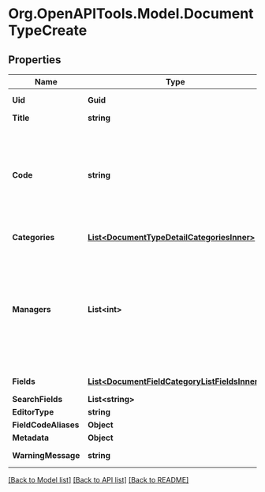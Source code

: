 
# Org.OpenAPITools.Model.DocumentTypeCreate

## Properties

Name | Type | Description | Notes
------------ | ------------- | ------------- | -------------
**Uid** | **Guid** |  | [optional] [readonly] 
**Title** | **string** |  | 
**Code** | **string** | Field codes must be lowercase, should start with a Latin letter, and contain  only Latin letters, digits, and underscores. | 
**Categories** | [**List&lt;DocumentTypeDetailCategoriesInner&gt;**](DocumentTypeDetailCategoriesInner.md) |  | [optional] [readonly] 
**Managers** | **List&lt;int&gt;** | Choose which users can modify this Document Type. Users chosen as Managers can be of any System-Level Permission. | [optional] 
**Fields** | [**List&lt;DocumentFieldCategoryListFieldsInner&gt;**](DocumentFieldCategoryListFieldsInner.md) |  | [optional] [readonly] 
**SearchFields** | **List&lt;string&gt;** |  | [optional] 
**EditorType** | **string** |  | 
**FieldCodeAliases** | **Object** |  | [optional] 
**Metadata** | **Object** |  | [optional] 
**WarningMessage** | **string** |  | [optional] [readonly] 

[[Back to Model list]](../README.md#documentation-for-models)
[[Back to API list]](../README.md#documentation-for-api-endpoints)
[[Back to README]](../README.md)

